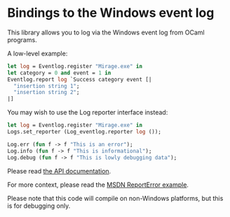 Bindings to the Windows event log
=================================

This library allows you to log via the Windows event log from OCaml programs.

A low-level example:

```ocaml
let log = Eventlog.register "Mirage.exe" in
let category = 0 and event = 1 in
Eventlog.report log `Success category event [|
  "insertion string 1";
  "insertion string 2";
|]
```

You may wish to use the Log reporter interface instead:

```ocaml
let log = Eventlog.register "Mirage.exe" in
Logs.set_reporter (Log_eventlog.reporter log ());

Log.err (fun f -> f "This is an error");
Log.info (fun f -> f "This is informational");
Log.debug (fun f -> f "This is lowly debugging data");
```

Please read [the API documentation](https://djs55.github.io/ocaml-win-eventlog/index.html).

For more context, please read the [MSDN ReportError example](https://msdn.microsoft.com/en-us/library/aa363680(v=vs.85).aspx).

Please note that this code will compile on non-Windows platforms, but this
is for debugging only.
